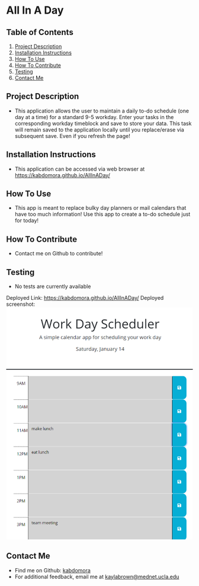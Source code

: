 # All In A Day

  ## Table of Contents
  1. [Project Description](#project-description)
  2. [Installation Instructions](#installation-instructions)
  3. [How To Use](#how-to-use)
  4. [How To Contribute](#how-to-contribute)
  5. [Testing](#testing)
  6. [Contact Me](#contact-me)

  ## Project Description
  * This application allows the user to maintain a daily to-do schedule (one day at a time) for a standard 9-5 workday. Enter your tasks in the corresponding workday timeblock and save to store your data. This task will remain saved to the application locally until you replace/erase via subsequent save. Even if you refresh the page!

  ## Installation Instructions
  * This application can be accessed via web browser at https://kabdomora.github.io/AllInADay/

  ## How To Use
  * This app is meant to replace bulky day planners or mail calendars that have too much information!  Use this app to create a to-do schedule just for today!

  ## How To Contribute
  * Contact me on Github to contribute!
  
  ## Testing
  * No tests are currently available

  Deployed Link: https://kabdomora.github.io/AllInADay/
  Deployed screenshot: ![Screenshot](Screenshot-deployed.PNG)

  ## Contact Me
  * Find me on Github: [kabdomora](http://github.com/kabdomora)
  * For additional feedback, email me at [kaylabrown@mednet.ucla.edu](mailto:kaylabrown@mednet.ucla.edu)
